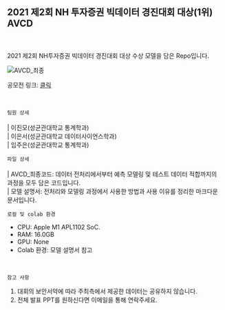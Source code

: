 ## 2021 제2회 NH 투자증권 빅데이터 경진대회 대상(1위) AVCD
<br>
<br>
2021 제2회 NH투자증권 빅데이터 경진대회 대상 수상 모델을 담은 Repo입니다. <br>

![AVCD_최종](https://user-images.githubusercontent.com/83468520/154619693-47728630-3fd4-4529-a803-d848c1e8eb42.jpg)
<br>

공모전 링크: [클릭](https://dacon.io/competitions/official/235798/overview/description) 

<br>

`팀원 상세`
<br>
<br>
| 이진모(성균관대학교 통계학과) <br>
| 이은서(성균관대학교 데이터사이언스학과) <br>
| 임주은(성균관대학교 통계학과) <br>

`파일 상세` 
<br>
<br>
| AVCD_최종코드: 데이터 전처리에서부터 예측 모델링 및 테스트 데이터 적합까지의 과정을 모두 담은 코드입니다. <br>
| 모델 설명서: 전처리와 모델링 과정에서 사용한 방법과 사용 이유를 정리한 마크다운 문서입니다. <br>

`로컬 및 colab 환경`
<br>
* CPU: Apple M1 APL1102 SoC. <br>
* RAM: 16.0GB <br>
* GPU: None <br>
* Colab 환경: 모델 설명서 참고 

<br>

`참고 사항` 
<br>
1. 대회의 보안서약에 따라 주최측에서 제공한 데이터는 공유하지 않습니다. <br>
2. 전체 발표 PPT를 원하신다면 이메일을 통해 연락주세요. <br>
